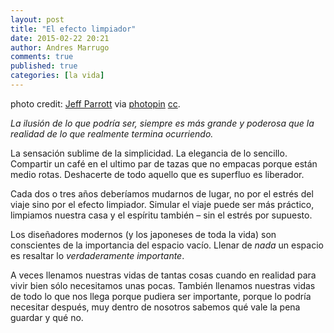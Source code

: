 ```yaml
---
layout: post
title: "El efecto limpiador"
date: 2015-02-22 20:21
author: Andres Marrugo
comments: true
published: true
categories: [la vida]
---
```


<div class="aic" style="width:460px"><img src="http://andresmarrugo.net/es/images/6885374641_416470551c.jpg" alt="" width="" height="" border="0" /><br>
photo credit: <a href="http://www.flickr.com/photos/61904391@N08/6885374641">Jeff Parrott</a> via <a href="http://photopin.com">photopin</a> <a href="https://creativecommons.org/licenses/by/2.0/">cc</a>.</div>

*La ilusión de lo que podría ser, siempre es más grande y poderosa que la realidad de lo que realmente termina ocurriendo.* 

La sensación sublime de la simplicidad. La elegancia de lo sencillo. Compartir un café en el ultimo par de tazas que no empacas porque están medio rotas. Deshacerte de todo aquello que es superfluo es liberador. 

Cada dos o tres años deberíamos mudarnos de lugar, no por el estrés del viaje sino por el efecto limpiador. Simular el viaje puede ser más práctico, limpiamos nuestra casa y el espíritu también – sin el estrés por supuesto. 

Los diseñadores modernos (y los japoneses de toda la vida) son conscientes de la importancia del espacio vacío. Llenar de *nada* un espacio es resaltar lo *verdaderamente importante*. 

A veces llenamos nuestras vidas de tantas cosas cuando en realidad para vivir bien sólo necesitamos unas pocas. También llenamos nuestras vidas de todo lo que nos llega porque pudiera ser importante, porque lo podría necesitar después, muy dentro de nosotros sabemos qué vale la pena guardar y qué no. 


